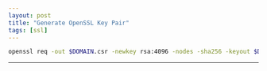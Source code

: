 ```yaml
---
layout: post
title: "Generate OpenSSL Key Pair"
tags: [ssl]
---
```


```bash
openssl req -out $DOMAIN.csr -newkey rsa:4096 -nodes -sha256 -keyout $DOMAIN.key -subj "/CN=$DOMAIN"
```

---
